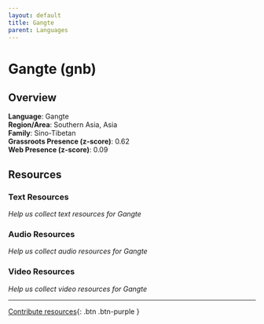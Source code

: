 ```yaml
---
layout: default
title: Gangte
parent: Languages
---
```


# Gangte (gnb)

## Overview

**Language**: Gangte  
**Region/Area**: Southern Asia, Asia  
**Family**: Sino-Tibetan  
**Grassroots Presence (z-score)**: 0.62  
**Web Presence (z-score)**: 0.09  

## Resources

### Text Resources
*Help us collect text resources for Gangte*

### Audio Resources
*Help us collect audio resources for Gangte*

### Video Resources
*Help us collect video resources for Gangte*

---

[Contribute resources](https://forms.office.com/e/1SfLJx3u1r){: .btn .btn-purple }
